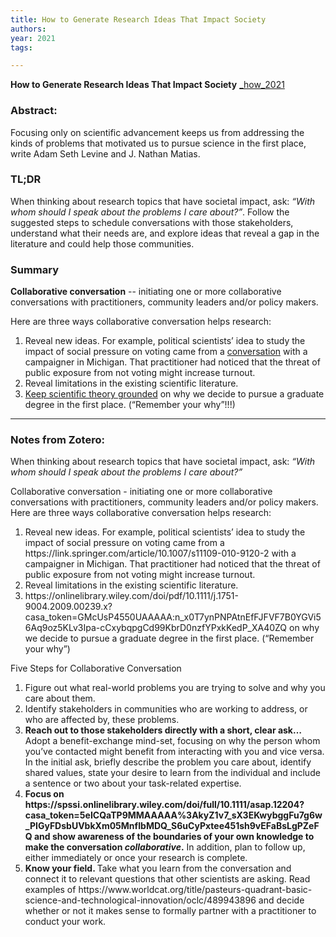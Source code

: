 ```yaml
---
title: How to Generate Research Ideas That Impact Society
authors: 
year: 2021
tags: 

---
```

**How to Generate Research Ideas That Impact Society**
[_how_2021](zotero://select/items/@_how_2021)


### Abstract: 
Focusing only on scientific advancement keeps us from addressing the kinds of problems that motivated us to pursue science in the first place, write Adam Seth Levine and J. Nathan Matias.

### TL;DR
When thinking about research topics that have societal impact, ask: _“With whom should I speak about the problems I care about?”_. Follow the suggested steps to schedule conversations with those stakeholders, understand what their needs are, and explore ideas that reveal a gap in the literature and could help those communities. 

### Summary 
**Collaborative conversation** -- initiating one or more collaborative conversations with practitioners, community leaders and/or policy makers. 

Here are three ways collaborative conversation helps research:

1. Reveal new ideas. For example, political scientists’ idea to study the impact of social pressure on voting came from a [conversation](https://link.springer.com/article/10.1007/s11109-010-9120-2) with a campaigner in Michigan. That practitioner had noticed that the threat of public exposure from not voting might increase turnout.
2.  Reveal limitations in the existing scientific literature.
3.  [Keep scientific theory grounded](https://onlinelibrary.wiley.com/doi/pdf/10.1111/j.1751-9004.2009.00239.x?casa_token=GMcUsP4550UAAAAA:n_x0T7ynPNPAtnEfFJFVF7B0YGVi56Aq9oz5KLv3Ipa-cCxybqpgCd99KbrD0nzfYPxkKedP_XA40ZQ) on why we decide to pursue a graduate degree in the first place. (“Remember your why”!!!)

***

### Notes from Zotero:
When thinking about research topics that have societal impact, ask: <i>“With whom should I speak about the problems I care about?”</i> 

Collaborative conversation - initiating one or more collaborative conversations with practitioners, community leaders and/or policy makers. Here are three ways collaborative conversation helps research: 

<ol> <li>Reveal new ideas. For example, political scientists’ idea to study the impact of social pressure on voting came from a https://link.springer.com/article/10.1007/s11109-010-9120-2 with a campaigner in Michigan. That practitioner had noticed that the threat of public exposure from not voting might increase turnout. <li>Reveal limitations in the existing scientific literature. <li>https://onlinelibrary.wiley.com/doi/pdf/10.1111/j.1751-9004.2009.00239.x?casa_token=GMcUsP4550UAAAAA:n_x0T7ynPNPAtnEfFJFVF7B0YGVi56Aq9oz5KLv3Ipa-cCxybqpgCd99KbrD0nzfYPxkKedP_XA40ZQ on why we decide to pursue a graduate degree in the first place. (“Remember your why”) </ol> 

Five Steps for Collaborative Conversation 

<ol> <li>Figure out what real-world problems you are trying to solve and why you care about them. <li>Identify stakeholders in communities who are working to address, or who are affected by, these problems. <li><b>Reach out to those stakeholders directly with a short, clear ask…</b>Adopt a benefit-exchange mind-set, focusing on why the person whom you’ve contacted might benefit from interacting with you and vice versa. In the initial ask, briefly describe the problem you care about, identify shared values, state your desire to learn from the individual and include a sentence or two about your task-related expertise. <li><b>Focus on https://spssi.onlinelibrary.wiley.com/doi/full/10.1111/asap.12204?casa_token=5eICQaTP9MMAAAAA%3AkyZ1v7_sX3EKwybggFu7g6w_PIGyFDsbUVbkXm05MnfIbMDQ_S6uCyPxtee451sh9vEFaBsLgPZeFQ and show awareness of the boundaries of your own knowledge to make the conversation <i>collaborative</i>.</b> In addition, plan to follow up, either immediately or once your research is complete. <li><b>Know your field. </b>Take what you learn from the conversation and connect it to relevant questions that other scientists are asking. Read examples of https://www.worldcat.org/title/pasteurs-quadrant-basic-science-and-technological-innovation/oclc/489943896 and decide whether or not it makes sense to formally partner with a practitioner to conduct your work. </ol>
